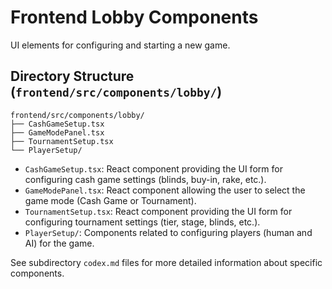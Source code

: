 # Frontend Lobby Components

UI elements for configuring and starting a new game.

## Directory Structure (`frontend/src/components/lobby/`)

```
frontend/src/components/lobby/
├── CashGameSetup.tsx
├── GameModePanel.tsx
├── TournamentSetup.tsx
└── PlayerSetup/
```

*   `CashGameSetup.tsx`: React component providing the UI form for configuring cash game settings (blinds, buy-in, rake, etc.).
*   `GameModePanel.tsx`: React component allowing the user to select the game mode (Cash Game or Tournament).
*   `TournamentSetup.tsx`: React component providing the UI form for configuring tournament settings (tier, stage, blinds, etc.).
*   `PlayerSetup/`: Components related to configuring players (human and AI) for the game.

See subdirectory `codex.md` files for more detailed information about specific components.
